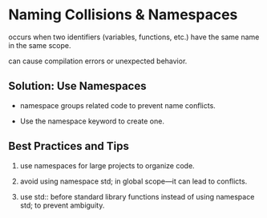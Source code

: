 # Naming Collisions & Namespaces

occurs when two identifiers (variables, functions, etc.) have the same name in the same scope.

can cause compilation errors or unexpected behavior.

## Solution: Use Namespaces

- namespace groups related code to prevent name conflicts.

- Use the namespace keyword to create one.


## Best Practices and Tips

1. use namespaces for large projects to organize code.

2. avoid using namespace std; in global scope—it can lead to conflicts.

3. use std:: before standard library functions instead of using namespace std; to prevent ambiguity.